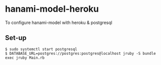 # hanami-model-heroku

To configure hanami-model with heroku & postgresql

## Set-up

```
$ sudo systemctl start postgresql
$ DATABASE_URL=postgres://postgres:postgres@localhost jruby -S bundle exec jruby Main.rb
```